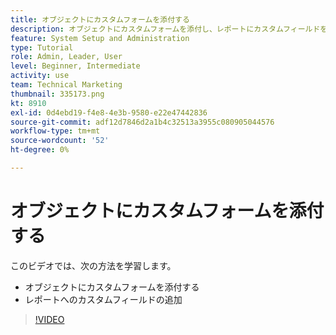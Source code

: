 ```yaml
---
title: オブジェクトにカスタムフォームを添付する
description: オブジェクトにカスタムフォームを添付し、レポートにカスタムフィールドを表示する方法を説明します。
feature: System Setup and Administration
type: Tutorial
role: Admin, Leader, User
level: Beginner, Intermediate
activity: use
team: Technical Marketing
thumbnail: 335173.png
kt: 8910
exl-id: 0d4ebd19-f4e8-4e3b-9580-e22e47442836
source-git-commit: adf12d7846d2a1b4c32513a3955c080905044576
workflow-type: tm+mt
source-wordcount: '52'
ht-degree: 0%

---
```


# オブジェクトにカスタムフォームを添付する

このビデオでは、次の方法を学習します。

* オブジェクトにカスタムフォームを添付する
* レポートへのカスタムフィールドの追加

>[!VIDEO](https://video.tv.adobe.com/v/335173/?quality=12)

